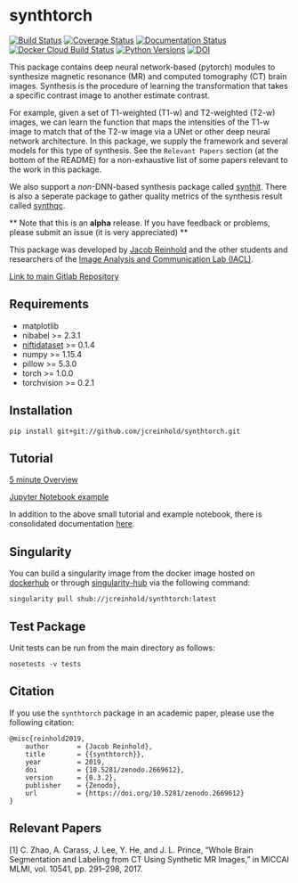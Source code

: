 synthtorch
=======================

[![Build Status](https://travis-ci.org/jcreinhold/synthtorch.svg?branch=master)](https://travis-ci.org/jcreinhold/synthtorch)
[![Coverage Status](https://coveralls.io/repos/github/jcreinhold/synthtorch/badge.svg?branch=master)](https://coveralls.io/github/jcreinhold/synthtorch?branch=master)
[![Documentation Status](https://readthedocs.org/projects/synthtorch/badge/?version=latest)](http://synthtorch.readthedocs.io/en/latest/)
[![Docker Cloud Build Status](https://img.shields.io/docker/cloud/build/jcreinhold/synthtorch.svg)](https://hub.docker.com/r/jcreinhold/synthtorch/)
[![Python Versions](https://img.shields.io/badge/python-3.6%20%7C%203.7-blue.svg)](https://www.python.org/downloads/release/python-360/)
[![DOI](https://zenodo.org/badge/DOI/10.5281/zenodo.2669612.svg)](https://doi.org/10.5281/zenodo.2669612)

This package contains deep neural network-based (pytorch) modules to synthesize magnetic resonance (MR) and computed 
tomography (CT) brain images. Synthesis is the procedure of learning the transformation that takes a specific contrast image to another estimate contrast.

For example, given a set of T1-weighted (T1-w) and T2-weighted (T2-w) images, we can learn the function that maps the intensities of the
T1-w image to match that of the T2-w image via a UNet or other deep neural network architecture. In this package, we supply 
the framework and several models for this type of synthesis. See the `Relevant Papers` section (at the bottom of 
the README) for a non-exhaustive list of some papers relevant to the work in this package.

We also support a *non*-DNN-based synthesis package called [synthit](https://gitlab.com/jcreinhold/synthit).
There is also a seperate package to gather quality metrics of the synthesis result called [synthqc](https://gitlab.com/jcreinhold/synthqc).

** Note that this is an **alpha** release. If you have feedback or problems, please submit an issue (it is very appreciated) **

This package was developed by [Jacob Reinhold](https://jcreinhold.github.io) and the other students and researchers of the 
[Image Analysis and Communication Lab (IACL)](http://iacl.ece.jhu.edu/index.php/Main_Page).

[Link to main Gitlab Repository](https://gitlab.com/jcreinhold/synthtorch)

Requirements
------------

- matplotlib
- nibabel >= 2.3.1
- [niftidataset](https://github.com/jcreinhold/niftidataset) >= 0.1.4
- numpy >= 1.15.4
- pillow >= 5.3.0
- torch >= 1.0.0
- torchvision >= 0.2.1

Installation
------------

    pip install git+git://github.com/jcreinhold/synthtorch.git

Tutorial
--------

[5 minute Overview](https://github.com/jcreinhold/synthtorch/blob/master/tutorials/5min_tutorial.md)

[Jupyter Notebook example](https://nbviewer.jupyter.org/github/jcreinhold/synthtorch/blob/master/tutorials/tutorial.ipynb)

In addition to the above small tutorial and example notebook, there is consolidated documentation [here](https://synthtorch.readthedocs.io/en/latest/).

Singularity
-----------

You can build a singularity image from the docker image hosted on [dockerhub](https://hub.docker.com/r/jcreinhold/synthtorch/) or through [singularity-hub](https://www.singularity-hub.org/collections/2909) via the following command:

    singularity pull shub://jcreinhold/synthtorch:latest

Test Package
------------

Unit tests can be run from the main directory as follows:

    nosetests -v tests

Citation
--------

If you use the `synthtorch` package in an academic paper, please use the following citation:

    @misc{reinhold2019,
        author       = {Jacob Reinhold},
        title        = {{synthtorch}},
        year         = 2019,
        doi          = {10.5281/zenodo.2669612},
        version      = {0.3.2},
        publisher    = {Zenodo},
        url          = {https://doi.org/10.5281/zenodo.2669612}
    }
    
Relevant Papers
---------------

[1] C. Zhao, A. Carass, J. Lee, Y. He, and J. L. Prince, “Whole Brain Segmentation and Labeling from CT Using Synthetic MR Images,” in MICCAI MLMI, vol. 10541, pp. 291–298, 2017.
